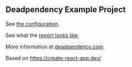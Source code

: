 ## Deadpendency Example Project

See [the configuration](.deadpendency/config.yaml).

See what the [report looks like](https://github.com/deadpendency/deadpendency-example/pull/1/checks).

More information at [deadpendency.com](https://deadpendency.com).

Based on https://create-react-app.dev/
